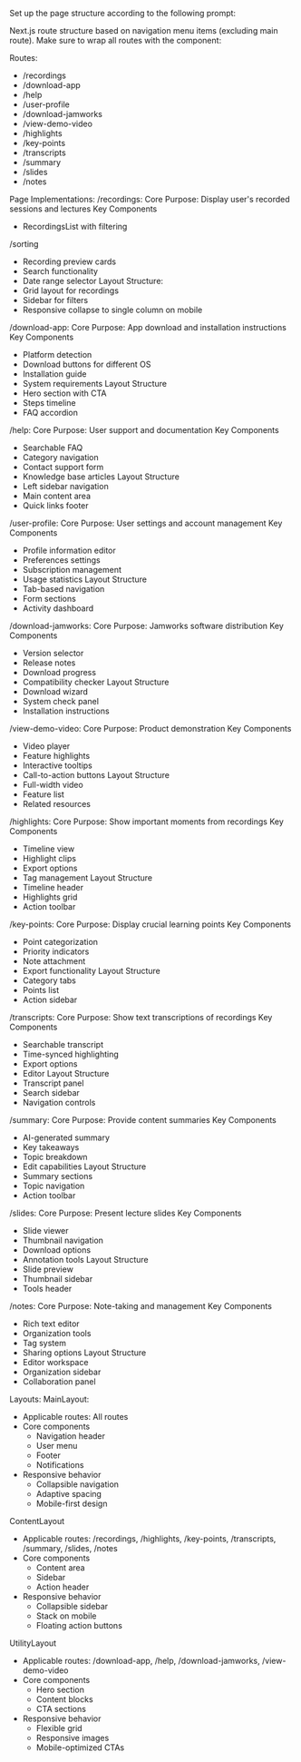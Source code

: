 Set up the page structure according to the following prompt:
   
<page-structure-prompt>
Next.js route structure based on navigation menu items (excluding main route). Make sure to wrap all routes with the component:

Routes:
- /recordings
- /download-app
- /help
- /user-profile
- /download-jamworks
- /view-demo-video
- /highlights
- /key-points
- /transcripts
- /summary
- /slides
- /notes

Page Implementations:
/recordings:
Core Purpose: Display user's recorded sessions and lectures
Key Components
- RecordingsList with filtering

/sorting
- Recording preview cards
- Search functionality
- Date range selector
Layout Structure:
- Grid layout for recordings
- Sidebar for filters
- Responsive collapse to single column on mobile

/download-app:
Core Purpose: App download and installation instructions
Key Components
- Platform detection
- Download buttons for different OS
- Installation guide
- System requirements
Layout Structure
- Hero section with CTA
- Steps timeline
- FAQ accordion

/help:
Core Purpose: User support and documentation
Key Components
- Searchable FAQ
- Category navigation
- Contact support form
- Knowledge base articles
Layout Structure
- Left sidebar navigation
- Main content area
- Quick links footer

/user-profile:
Core Purpose: User settings and account management
Key Components
- Profile information editor
- Preferences settings
- Subscription management
- Usage statistics
Layout Structure
- Tab-based navigation
- Form sections
- Activity dashboard

/download-jamworks:
Core Purpose: Jamworks software distribution
Key Components
- Version selector
- Release notes
- Download progress
- Compatibility checker
Layout Structure
- Download wizard
- System check panel
- Installation instructions

/view-demo-video:
Core Purpose: Product demonstration
Key Components
- Video player
- Feature highlights
- Interactive tooltips
- Call-to-action buttons
Layout Structure
- Full-width video
- Feature list
- Related resources

/highlights:
Core Purpose: Show important moments from recordings
Key Components
- Timeline view
- Highlight clips
- Export options
- Tag management
Layout Structure
- Timeline header
- Highlights grid
- Action toolbar

/key-points:
Core Purpose: Display crucial learning points
Key Components
- Point categorization
- Priority indicators
- Note attachment
- Export functionality
Layout Structure
- Category tabs
- Points list
- Action sidebar

/transcripts:
Core Purpose: Show text transcriptions of recordings
Key Components
- Searchable transcript
- Time-synced highlighting
- Export options
- Editor
Layout Structure
- Transcript panel
- Search sidebar
- Navigation controls

/summary:
Core Purpose: Provide content summaries
Key Components
- AI-generated summary
- Key takeaways
- Topic breakdown
- Edit capabilities
Layout Structure
- Summary sections
- Topic navigation
- Action toolbar

/slides:
Core Purpose: Present lecture slides
Key Components
- Slide viewer
- Thumbnail navigation
- Download options
- Annotation tools
Layout Structure
- Slide preview
- Thumbnail sidebar
- Tools header

/notes:
Core Purpose: Note-taking and management
Key Components
- Rich text editor
- Organization tools
- Tag system
- Sharing options
Layout Structure
- Editor workspace
- Organization sidebar
- Collaboration panel

Layouts:
MainLayout:
- Applicable routes: All routes
- Core components
  - Navigation header
  - User menu
  - Footer
  - Notifications
- Responsive behavior
  - Collapsible navigation
  - Adaptive spacing
  - Mobile-first design

ContentLayout
- Applicable routes: /recordings, /highlights, /key-points, /transcripts, /summary, /slides, /notes
- Core components
  - Content area
  - Sidebar
  - Action header
- Responsive behavior
  - Collapsible sidebar
  - Stack on mobile
  - Floating action buttons

UtilityLayout
- Applicable routes: /download-app, /help, /download-jamworks, /view-demo-video
- Core components
  - Hero section
  - Content blocks
  - CTA sections
- Responsive behavior
  - Flexible grid
  - Responsive images
  - Mobile-optimized CTAs
</page-structure-prompt>